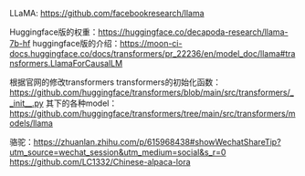LLaMA: https://github.com/facebookresearch/llama

Huggingface版的权重：https://huggingface.co/decapoda-research/llama-7b-hf
huggingface版的介绍：https://moon-ci-docs.huggingface.co/docs/transformers/pr_22236/en/model_doc/llama#transformers.LlamaForCausalLM

根据官网的修改transformers
transformers的初始化函数：
https://github.com/huggingface/transformers/blob/main/src/transformers/__init__.py
其下的各种model：
https://github.com/huggingface/transformers/tree/main/src/transformers/models/llama



骆驼：https://zhuanlan.zhihu.com/p/615968438#showWechatShareTip?utm_source=wechat_session&utm_medium=social&s_r=0
https://github.com/LC1332/Chinese-alpaca-lora


